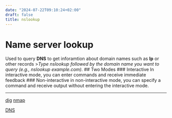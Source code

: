 ```yaml
---
date: "2024-07-22T09:10:24+02:00"
draft: false
title: nslookup
---
```


# Name server lookup

Used to query **DNS** to get inforamtion about domain names such as
**Ip** or other records \>*Type nslookup followed by the domain name you
want to query (e.g., nslookup example.com).* ## Two Modes ###
Interactive In interactive mode, you can enter commands and receive
immediate feedback ### Non-interactive in non-interactive mode, you can
specify a command and receive output without entering the interactive
mode.

------------------------------------------------------------------------

[dig](/Notes/posts//posts/dig_command)
[nmap](/Notes/posts//posts/linux/nmap)

[DNS](/Notes/posts//posts/Network/Phisicall/DNS)
